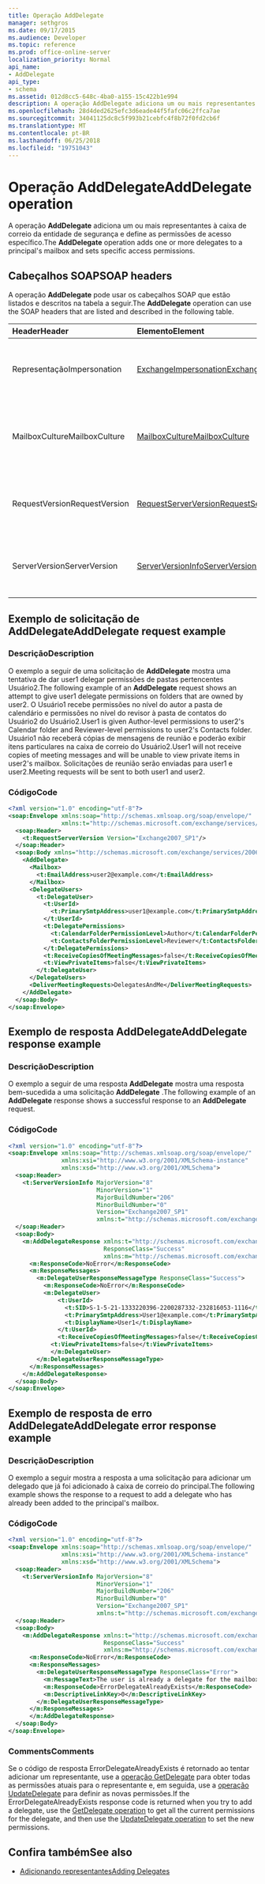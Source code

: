 ```yaml
---
title: Operação AddDelegate
manager: sethgros
ms.date: 09/17/2015
ms.audience: Developer
ms.topic: reference
ms.prod: office-online-server
localization_priority: Normal
api_name:
- AddDelegate
api_type:
- schema
ms.assetid: 012d8cc5-648c-4ba0-a155-15c422b1e994
description: A operação AddDelegate adiciona um ou mais representantes à caixa de correio da entidade de segurança e define as permissões de acesso específico.
ms.openlocfilehash: 28d4ded2625efc3d6eade44f5fafc06c2ffca7ae
ms.sourcegitcommit: 34041125dc8c5f993b21cebfc4f8b72f0fd2cb6f
ms.translationtype: MT
ms.contentlocale: pt-BR
ms.lasthandoff: 06/25/2018
ms.locfileid: "19751043"
---
```

# <a name="adddelegate-operation"></a><span data-ttu-id="7d9bb-103">Operação AddDelegate</span><span class="sxs-lookup"><span data-stu-id="7d9bb-103">AddDelegate operation</span></span>

<span data-ttu-id="7d9bb-104">A operação **AddDelegate** adiciona um ou mais representantes à caixa de correio da entidade de segurança e define as permissões de acesso específico.</span><span class="sxs-lookup"><span data-stu-id="7d9bb-104">The **AddDelegate** operation adds one or more delegates to a principal's mailbox and sets specific access permissions.</span></span> 
  
## <a name="soap-headers"></a><span data-ttu-id="7d9bb-105">Cabeçalhos SOAP</span><span class="sxs-lookup"><span data-stu-id="7d9bb-105">SOAP headers</span></span>

<span data-ttu-id="7d9bb-106">A operação **AddDelegate** pode usar os cabeçalhos SOAP que estão listados e descritos na tabela a seguir.</span><span class="sxs-lookup"><span data-stu-id="7d9bb-106">The **AddDelegate** operation can use the SOAP headers that are listed and described in the following table.</span></span> 
  
|<span data-ttu-id="7d9bb-107">**Header**</span><span class="sxs-lookup"><span data-stu-id="7d9bb-107">**Header**</span></span>|<span data-ttu-id="7d9bb-108">**Elemento**</span><span class="sxs-lookup"><span data-stu-id="7d9bb-108">**Element**</span></span>|<span data-ttu-id="7d9bb-109">**Descrição**</span><span class="sxs-lookup"><span data-stu-id="7d9bb-109">**Description**</span></span>|
|:-----|:-----|:-----|
|<span data-ttu-id="7d9bb-110">Representação</span><span class="sxs-lookup"><span data-stu-id="7d9bb-110">Impersonation</span></span>  <br/> |[<span data-ttu-id="7d9bb-111">ExchangeImpersonation</span><span class="sxs-lookup"><span data-stu-id="7d9bb-111">ExchangeImpersonation</span></span>](exchangeimpersonation.md) <br/> |<span data-ttu-id="7d9bb-112">Identifica o usuário que o aplicativo cliente está representando.</span><span class="sxs-lookup"><span data-stu-id="7d9bb-112">Identifies the user whom the client application is impersonating.</span></span>  <br/> |
|<span data-ttu-id="7d9bb-113">MailboxCulture</span><span class="sxs-lookup"><span data-stu-id="7d9bb-113">MailboxCulture</span></span>  <br/> |[<span data-ttu-id="7d9bb-114">MailboxCulture</span><span class="sxs-lookup"><span data-stu-id="7d9bb-114">MailboxCulture</span></span>](mailboxculture.md) <br/> |<span data-ttu-id="7d9bb-115">Identifica a cultura RFC3066 a ser usado para acessar a caixa de correio.</span><span class="sxs-lookup"><span data-stu-id="7d9bb-115">Identifies the RFC3066 culture to be used to access the mailbox.</span></span>  <br/> |
|<span data-ttu-id="7d9bb-116">RequestVersion</span><span class="sxs-lookup"><span data-stu-id="7d9bb-116">RequestVersion</span></span>  <br/> |[<span data-ttu-id="7d9bb-117">RequestServerVersion</span><span class="sxs-lookup"><span data-stu-id="7d9bb-117">RequestServerVersion</span></span>](requestserverversion.md) <br/> |<span data-ttu-id="7d9bb-118">Identifica a versão do esquema para a solicitação de operação.</span><span class="sxs-lookup"><span data-stu-id="7d9bb-118">Identifies the schema version for the operation request.</span></span>  <br/> |
|<span data-ttu-id="7d9bb-119">ServerVersion</span><span class="sxs-lookup"><span data-stu-id="7d9bb-119">ServerVersion</span></span>  <br/> |[<span data-ttu-id="7d9bb-120">ServerVersionInfo</span><span class="sxs-lookup"><span data-stu-id="7d9bb-120">ServerVersionInfo</span></span>](serverversioninfo.md) <br/> |<span data-ttu-id="7d9bb-121">Identifica a versão do servidor que respondeu à solicitação.</span><span class="sxs-lookup"><span data-stu-id="7d9bb-121">Identifies the version of the server that responded to the request.</span></span>  <br/> |
   
## <a name="adddelegate-request-example"></a><span data-ttu-id="7d9bb-122">Exemplo de solicitação de AddDelegate</span><span class="sxs-lookup"><span data-stu-id="7d9bb-122">AddDelegate request example</span></span>

### <a name="description"></a><span data-ttu-id="7d9bb-123">Descrição</span><span class="sxs-lookup"><span data-stu-id="7d9bb-123">Description</span></span>

<span data-ttu-id="7d9bb-124">O exemplo a seguir de uma solicitação de **AddDelegate** mostra uma tentativa de dar user1 delegar permissões de pastas pertencentes Usuário2.</span><span class="sxs-lookup"><span data-stu-id="7d9bb-124">The following example of an **AddDelegate** request shows an attempt to give user1 delegate permissions on folders that are owned by user2.</span></span> <span data-ttu-id="7d9bb-125">O Usuário1 recebe permissões no nível do autor a pasta de calendário e permissões no nível do revisor à pasta de contatos do Usuário2 do Usuário2.</span><span class="sxs-lookup"><span data-stu-id="7d9bb-125">User1 is given Author-level permissions to user2's Calendar folder and Reviewer-level permissions to user2's Contacts folder.</span></span> <span data-ttu-id="7d9bb-126">Usuário1 não receberá cópias de mensagens de reunião e poderão exibir itens particulares na caixa de correio do Usuário2.</span><span class="sxs-lookup"><span data-stu-id="7d9bb-126">User1 will not receive copies of meeting messages and will be unable to view private items in user2's mailbox.</span></span> <span data-ttu-id="7d9bb-127">Solicitações de reunião serão enviadas para user1 e user2.</span><span class="sxs-lookup"><span data-stu-id="7d9bb-127">Meeting requests will be sent to both user1 and user2.</span></span> 
  
### <a name="code"></a><span data-ttu-id="7d9bb-128">Código</span><span class="sxs-lookup"><span data-stu-id="7d9bb-128">Code</span></span>

```XML
<?xml version="1.0" encoding="utf-8"?>
<soap:Envelope xmlns:soap="http://schemas.xmlsoap.org/soap/envelope/"
               xmlns:t="http://schemas.microsoft.com/exchange/services/2006/types">
  <soap:Header>
    <t:RequestServerVersion Version="Exchange2007_SP1"/>
  </soap:Header>
  <soap:Body xmlns="http://schemas.microsoft.com/exchange/services/2006/messages">
    <AddDelegate>
      <Mailbox>
        <t:EmailAddress>user2@example.com</t:EmailAddress>
      </Mailbox>
      <DelegateUsers>
        <t:DelegateUser>
          <t:UserId>
            <t:PrimarySmtpAddress>user1@example.com</t:PrimarySmtpAddress>
          </t:UserId>
          <t:DelegatePermissions>
            <t:CalendarFolderPermissionLevel>Author</t:CalendarFolderPermissionLevel>
            <t:ContactsFolderPermissionLevel>Reviewer</t:ContactsFolderPermissionLevel>
          </t:DelegatePermissions>
          <t:ReceiveCopiesOfMeetingMessages>false</t:ReceiveCopiesOfMeetingMessages>
          <t:ViewPrivateItems>false</t:ViewPrivateItems>
        </t:DelegateUser>
      </DelegateUsers>
      <DeliverMeetingRequests>DelegatesAndMe</DeliverMeetingRequests>
    </AddDelegate>
  </soap:Body>
</soap:Envelope>
```

## <a name="adddelegate-response-example"></a><span data-ttu-id="7d9bb-129">Exemplo de resposta AddDelegate</span><span class="sxs-lookup"><span data-stu-id="7d9bb-129">AddDelegate response example</span></span>

### <a name="description"></a><span data-ttu-id="7d9bb-130">Descrição</span><span class="sxs-lookup"><span data-stu-id="7d9bb-130">Description</span></span>

<span data-ttu-id="7d9bb-131">O exemplo a seguir de uma resposta **AddDelegate** mostra uma resposta bem-sucedida a uma solicitação **AddDelegate** .</span><span class="sxs-lookup"><span data-stu-id="7d9bb-131">The following example of an **AddDelegate** response shows a successful response to an **AddDelegate** request.</span></span> 
  
### <a name="code"></a><span data-ttu-id="7d9bb-132">Código</span><span class="sxs-lookup"><span data-stu-id="7d9bb-132">Code</span></span>

```XML
<?xml version="1.0" encoding="utf-8"?>
<soap:Envelope xmlns:soap="http://schemas.xmlsoap.org/soap/envelope/" 
               xmlns:xsi="http://www.w3.org/2001/XMLSchema-instance" 
               xmlns:xsd="http://www.w3.org/2001/XMLSchema">
  <soap:Header>
    <t:ServerVersionInfo MajorVersion="8" 
                         MinorVersion="1" 
                         MajorBuildNumber="206" 
                         MinorBuildNumber="0" 
                         Version="Exchange2007_SP1" 
                         xmlns:t="http://schemas.microsoft.com/exchange/services/2006/types" />
  </soap:Header>
  <soap:Body>
    <m:AddDelegateResponse xmlns:t="http://schemas.microsoft.com/exchange/services/2006/types" 
                           ResponseClass="Success" 
                           xmlns:m="http://schemas.microsoft.com/exchange/services/2006/messages">
      <m:ResponseCode>NoError</m:ResponseCode>
      <m:ResponseMessages>
        <m:DelegateUserResponseMessageType ResponseClass="Success">
          <m:ResponseCode>NoError</m:ResponseCode>
          <m:DelegateUser>
              <t:UserId>
                <t:SID>S-1-5-21-1333220396-2200287332-232816053-1116</t:SID>
                <t:PrimarySmtpAddress>User1@example.com</t:PrimarySmtpAddress>
                <t:DisplayName>User1</t:DisplayName>
              </t:UserId>
              <t:ReceiveCopiesOfMeetingMessages>false</t:ReceiveCopiesOfMeetingMessages>
            <t:ViewPrivateItems>false</t:ViewPrivateItems>
            </m:DelegateUser>
        </m:DelegateUserResponseMessageType>
      </m:ResponseMessages>
    </m:AddDelegateResponse>
  </soap:Body>
</soap:Envelope>
```

## <a name="adddelegate-error-response-example"></a><span data-ttu-id="7d9bb-133">Exemplo de resposta de erro AddDelegate</span><span class="sxs-lookup"><span data-stu-id="7d9bb-133">AddDelegate error response example</span></span>

### <a name="description"></a><span data-ttu-id="7d9bb-134">Descrição</span><span class="sxs-lookup"><span data-stu-id="7d9bb-134">Description</span></span>

<span data-ttu-id="7d9bb-135">O exemplo a seguir mostra a resposta a uma solicitação para adicionar um delegado que já foi adicionado à caixa de correio do principal.</span><span class="sxs-lookup"><span data-stu-id="7d9bb-135">The following example shows the response to a request to add a delegate who has already been added to the principal's mailbox.</span></span>
  
### <a name="code"></a><span data-ttu-id="7d9bb-136">Código</span><span class="sxs-lookup"><span data-stu-id="7d9bb-136">Code</span></span>

```XML
<?xml version="1.0" encoding="utf-8"?>
<soap:Envelope xmlns:soap="http://schemas.xmlsoap.org/soap/envelope/" 
               xmlns:xsi="http://www.w3.org/2001/XMLSchema-instance" 
               xmlns:xsd="http://www.w3.org/2001/XMLSchema">
  <soap:Header>
    <t:ServerVersionInfo MajorVersion="8" 
                         MinorVersion="1" 
                         MajorBuildNumber="206" 
                         MinorBuildNumber="0" 
                         Version="Exchange2007_SP1" 
                         xmlns:t="http://schemas.microsoft.com/exchange/services/2006/types" />
  </soap:Header>
  <soap:Body>
    <m:AddDelegateResponse xmlns:t="http://schemas.microsoft.com/exchange/services/2006/types"
                           ResponseClass="Success"
                           xmlns:m="http://schemas.microsoft.com/exchange/services/2006/messages">
      <m:ResponseCode>NoError</m:ResponseCode>
      <m:ResponseMessages>
        <m:DelegateUserResponseMessageType ResponseClass="Error">
          <m:MessageText>The user is already a delegate for the mailbox.</m:MessageText>
          <m:ResponseCode>ErrorDelegateAlreadyExists</m:ResponseCode>
          <m:DescriptiveLinkKey>0</m:DescriptiveLinkKey>
        </m:DelegateUserResponseMessageType>
      </m:ResponseMessages>
      </m:AddDelegateResponse>
  </soap:Body>
</soap:Envelope>
```

### <a name="comments"></a><span data-ttu-id="7d9bb-137">Comments</span><span class="sxs-lookup"><span data-stu-id="7d9bb-137">Comments</span></span>

<span data-ttu-id="7d9bb-138">Se o código de resposta ErrorDelegateAlreadyExists é retornado ao tentar adicionar um representante, use a [operação GetDelegate](getdelegate-operation.md) para obter todas as permissões atuais para o representante e, em seguida, use a [operação UpdateDelegate](updatedelegate-operation.md) para definir as novas permissões.</span><span class="sxs-lookup"><span data-stu-id="7d9bb-138">If the ErrorDelegateAlreadyExists response code is returned when you try to add a delegate, use the [GetDelegate operation](getdelegate-operation.md) to get all the current permissions for the delegate, and then use the [UpdateDelegate operation](updatedelegate-operation.md) to set the new permissions.</span></span> 
  
## <a name="see-also"></a><span data-ttu-id="7d9bb-139">Confira também</span><span class="sxs-lookup"><span data-stu-id="7d9bb-139">See also</span></span>

- [<span data-ttu-id="7d9bb-140">Adicionando representantes</span><span class="sxs-lookup"><span data-stu-id="7d9bb-140">Adding Delegates</span></span>](http://msdn.microsoft.com/library/3a744150-66a3-4a13-9433-793603ba5038%28Office.15%29.aspx)

